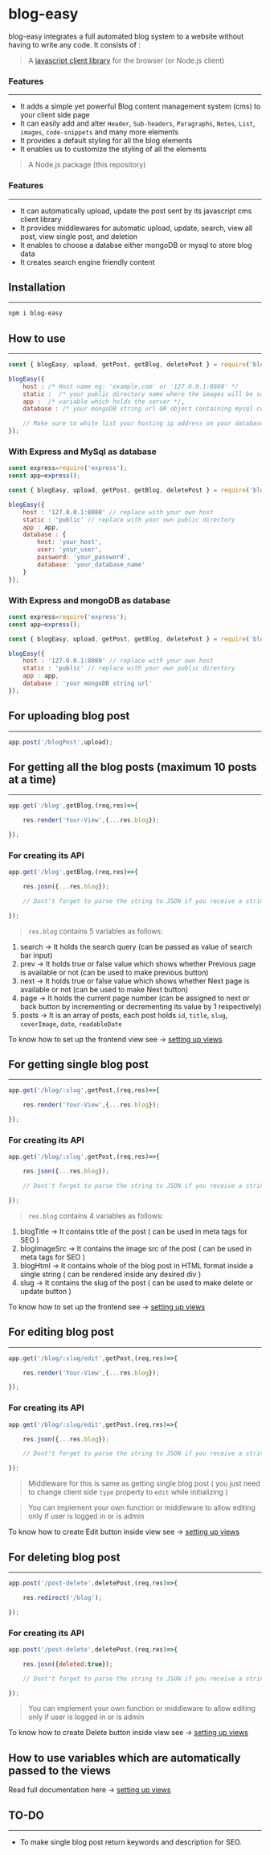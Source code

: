 # blog-easy
blog-easy integrates a full automated blog system to a website without having to write any code.
It consists of :

>A [javascript client library](https://github.com/allkods/blog-easy-client) for the browser (or Node.js client)
### Features
---
- It adds a simple yet powerful Blog content management system (cms) to your client side page
- It can easily add and alter `Header`, `Sub-headers`, `Paragraphs`, `Notes`, `List`, `images`, `code-snippets` and many more elements
- It provides a default styling for all the blog elements
- It enables us to customize the styling of all the elements

>A Node.js package (this repository)
### Features
---
- It can automatically upload, update the post sent by its javascript cms client library
- It provides middlewares for automatic upload, update, search, view all post, view single post, and deletion
- It enables to choose a databse either mongoDB or mysql to store blog data
- It creates search engine friendly content

## Installation
---
```javascript
npm i blog-easy
```

## How to use
---

```javascript
const { blogEasy, upload, getPost, getBlog, deletePost } = require('blog-easy');

blogEasy({
    host : /* Host name eg: 'example.com' or '127.0.0.1:8080' */
    static :  /* your public directory name where the images will be saved */,
    app :  /* variable which holds the server */,
    database : /* your mongoDB string url OR object containing mysql connection details */

    // Make sure to white list your hosting ip address on your database provider if you are not using localhost
});
```

### With Express and MySql as database
```javascript
const express=require('express');
const app=express();

const { blogEasy, upload, getPost, getBlog, deletePost } = require('blog-easy');

blogEasy({
    host : '127.0.0.1:8080' // replace with your own host
    static : 'public' // replace with your own public directory
    app : app,
    database : {
        host: 'your_host',
        user: 'your_user',
        password: 'your_password',
        database: 'your_database_name'
    }
});
```

### With Express and mongoDB as database
```javascript
const express=require('express');
const app=express();

const { blogEasy, upload, getPost, getBlog, deletePost } = require('blog-easy');

blogEasy({
    host : '127.0.0.1:8080' // replace with your own host
    static : 'public' // replace with your own public directory
    app : app,
    database : 'your mongoDB string url'
});
```

## For uploading blog post
---
```javascript
app.post('/blogPost',upload);
```

## For getting all the blog posts (maximum 10 posts at a time)
---
```javascript
app.get('/blog',getBlog,(req,res)=>{

    res.render('Your-View',{...res.blog});

});
```
### For creating its API
```javascript
app.get('/blog',getBlog,(req,res)=>{

    res.josn({...res.blog});

    // Dont't forget to parse the string to JSON if you receive a string on client side

});
```

> `res.blog` contains 5 variables as follows:
1. search -> It holds the search query (can be passed as value of search bar input)
2. prev -> It holds true or false value which shows whether Previous page is available or not (can be used to make previous button)
3. next -> It holds true or false value which shows whether Next page is available or not (can be used to make Next button)
4. page -> It holds the current page number (can be assigned to next or back button by incrementing or decrementing its value by 1 respectively)
5. posts -> It is an array of posts, each post holds `id`, `title`, `slug`, `coverImage`, `date`, `readableDate`

To know how to set up the frontend view see -> [setting up views](https://allkods.in/projects/blog-easy#Inside_the_view_of_getting_all_Blog_Post)


## For getting single blog post
---
```javascript
app.get('/blog/:slug',getPost,(req,res)=>{

    res.render('Your-View',{...res.blog});

});
```
### For creating its API
```javascript
app.get('/blog/:slug',getPost,(req,res)=>{

    res.json({...res.blog});

    // Dont't forget to parse the string to JSON if you receive a string on client side

});
```
> `res.blog` contains 4 variables as follows:
1. blogTitle -> It contains title of the post ( can be used in meta tags for SEO )
2. blogImageSrc -> It contains the image src of the post ( can be used in meta tags for SEO )
3. blogHtml -> It contains whole of the blog post in HTML format inside a single string ( can be rendered inside any desired div )
4. slug -> It contains the slug of the post ( can be used to make delete or update button )

To know how to set up the frontend see -> [setting up views](https://allkods.in/projects/blog-easy#Inside_the_view_of_getting_Single_blog_post)

## For editing blog post
---
```javascript
app.get('/blog/:slug/edit',getPost,(req,res)=>{

    res.render('Your-View',{...res.blog});

});
```
### For creating its API
```javascript
app.get('/blog/:slug/edit',getPost,(req,res)=>{

    res.json({...res.blog});

    // Dont't forget to parse the string to JSON if you receive a string on client side

});
```
> Middleware for this is same as getting single blog post ( you just need to change client side `type` property to `edit` while initializing )

> You can implement your own function or middleware to allow editing only if user is logged in or is admin

To know how to create Edit button inside view see -> [setting up views](https://allkods.in/projects/blog-easy#How_to_create_edit_button)

## For deleting blog post
---
```javascript
app.post('/post-delete',deletePost,(req,res)=>{

    res.redirect('/blog');

});
```
### For creating its API
```javascript
app.post('/post-delete',deletePost,(req,res)=>{

    res.josn({deleted:true});

    // Dont't forget to parse the string to JSON if you receive a string on client side

});
```
> You can implement your own function or middleware to allow editing only if user is logged in or is admin

To know how to create Delete button inside view see -> [setting up views](https://allkods.in/projects/blog-easy#How_to_create_delete_button)

## How to use variables which are automatically passed to the views
Read full documentation here -> [setting up views](https://allkods.in/projects/blog-easy)

## TO-DO
---
- To make single blog post return keywords and description for SEO.
